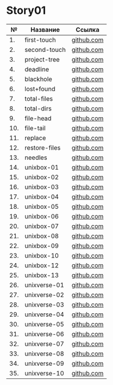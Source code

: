 # Story01

| №   | Название      | Ссылка                        |
| --- | ------------- | ----------------------------- |
| 1.  | first-touch   | [github.com](./first-touch)   |
| 2.  | second-touch  | [github.com](./second-touch)  |
| 3.  | project-tree  | [github.com](./project-tree)  |
| 4.  | deadline      | [github.com](./deadline)      |
| 5.  | blackhole     | [github.com](./blackhole)     |
| 6.  | lost+found    | [github.com](./lost+found)    |
| 7.  | total-files   | [github.com](./total-files)   |
| 8.  | total-dirs    | [github.com](./total-dirs)    |
| 9.  | file-head     | [github.com](./file-head)     |
| 10. | file-tail     | [github.com](./file-tail)     |
| 11. | replace       | [github.com](./replace)       |
| 12. | restore-files | [github.com](./restore-files) |
| 13. | needles       | [github.com](./needles)       |
| 14. | unixbox-01    | [github.com](./unixbox-01)    |
| 15. | unixbox-02    | [github.com](./unixbox-02)    |
| 16. | unixbox-03    | [github.com](./unixbox-03)    |
| 17. | unixbox-04    | [github.com](./unixbox-04)    |
| 18. | unixbox-05    | [github.com](./unixbox-05)    |
| 19. | unixbox-06    | [github.com](./unixbox-06)    |
| 20. | unixbox-07    | [github.com](./unixbox-07)    |
| 21. | unixbox-08    | [github.com](./unixbox-08)    |
| 22. | unixbox-09    | [github.com](./unixbox-09)    |
| 23. | unixbox-10    | [github.com](./unixbox-10)    |
| 24. | unixbox-12    | [github.com](./unixbox-12)    |
| 25. | unixbox-13    | [github.com](./unixbox-13)    |
| 26. | unixverse-01  | [github.com](./unixverse-01)  |
| 27. | unixverse-02  | [github.com](./unixverse-02)  |
| 28. | unixverse-03  | [github.com](./unixverse-03)  |
| 29. | unixverse-04  | [github.com](./unixverse-04)  |
| 30. | unixverse-05  | [github.com](./unixverse-05)  |
| 31. | unixverse-06  | [github.com](./unixverse-06)  |
| 32. | unixverse-07  | [github.com](./unixverse-07)  |
| 33. | unixverse-08  | [github.com](./unixverse-08)  |
| 34. | unixverse-09  | [github.com](./unixverse-09)  |
| 35. | unixverse-10  | [github.com](./unixverse-10)  |
